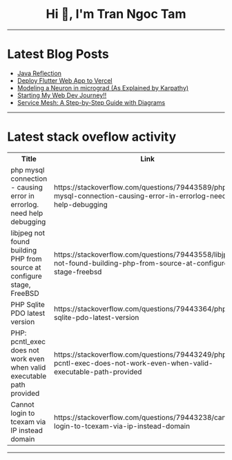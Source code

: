 <h1 align="center">Hi 👋, I'm Tran Ngoc Tam</h1>

---

# Latest Blog Posts 
<!-- BLOG-POST-LIST:START -->
- [Java Reflection](https://dev.to/lahiru_rajapakshe_8634adb/java-reflection-141b)
- [Deploy Flutter Web App to Vercel](https://dev.to/davidongora/deploy-flutter-web-app-to-vercel-49pp)
- [Modeling a Neuron in micrograd &lpar;As Explained by Karpathy&rpar;](https://dev.to/shrsv/modeling-a-neuron-in-micrograd-as-explained-by-karpathy-6gh)
- [Starting My Web Dev Journey!!](https://dev.to/toshal_kirange_0dd326864c/starting-my-web-dev-journey-4mn4)
- [Service Mesh: A Step-by-Step Guide with Diagrams](https://dev.to/devcorner/service-mesh-a-step-by-step-guide-with-diagrams-3ha0)
<!-- BLOG-POST-LIST:END -->

---

# Latest stack oveflow activity
<table>
  <tr><th>Title</th><th>Link</th></tr>
  <!-- STACKOVERFLOW:START --><tr><td>php mysql connection - causing error in errorlog. need help debugging</td><td>https://stackoverflow.com/questions/79443589/php-mysql-connection-causing-error-in-errorlog-need-help-debugging</td></tr><tr><td>libjpeg not found building PHP from source at configure stage, FreeBSD</td><td>https://stackoverflow.com/questions/79443558/libjpeg-not-found-building-php-from-source-at-configure-stage-freebsd</td></tr><tr><td>PHP Sqlite PDO latest version</td><td>https://stackoverflow.com/questions/79443364/php-sqlite-pdo-latest-version</td></tr><tr><td>PHP: pcntl_exec does not work even when valid executable path provided</td><td>https://stackoverflow.com/questions/79443249/php-pcntl-exec-does-not-work-even-when-valid-executable-path-provided</td></tr><tr><td>Cannot login to tcexam via IP instead domain</td><td>https://stackoverflow.com/questions/79443238/cannot-login-to-tcexam-via-ip-instead-domain</td></tr><!-- STACKOVERFLOW:END -->
</table>

---


